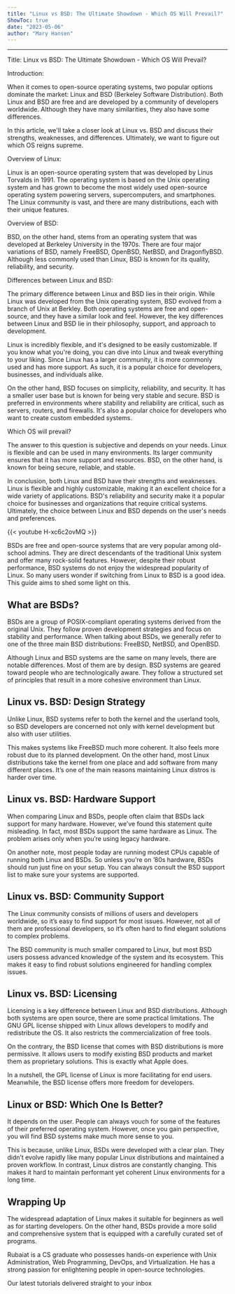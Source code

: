 ```yaml
---
title: "Linux vs BSD: The Ultimate Showdown - Which OS Will Prevail?"
ShowToc: true 
date: "2023-05-06"
author: "Mary Hansen"
---
```

*****
Title: Linux vs BSD: The Ultimate Showdown - Which OS Will Prevail?

Introduction:

When it comes to open-source operating systems, two popular options dominate the market: Linux and BSD (Berkeley Software Distribution). Both Linux and BSD are free and are developed by a community of developers worldwide. Although they have many similarities, they also have some differences.

In this article, we'll take a closer look at Linux vs. BSD and discuss their strengths, weaknesses, and differences. Ultimately, we want to figure out which OS reigns supreme.

Overview of Linux:

Linux is an open-source operating system that was developed by Linus Torvalds in 1991. The operating system is based on the Unix operating system and has grown to become the most widely used open-source operating system powering servers, supercomputers, and smartphones. The Linux community is vast, and there are many distributions, each with their unique features.

Overview of BSD:

BSD, on the other hand, stems from an operating system that was developed at Berkeley University in the 1970s. There are four major variations of BSD, namely FreeBSD, OpenBSD, NetBSD, and DragonflyBSD. Although less commonly used than Linux, BSD is known for its quality, reliability, and security.

Differences between Linux and BSD:

The primary difference between Linux and BSD lies in their origin. While Linux was developed from the Unix operating system, BSD evolved from a branch of Unix at Berkley. Both operating systems are free and open-source, and they have a similar look and feel. However, the key differences between Linux and BSD lie in their philosophy, support, and approach to development.

Linux is incredibly flexible, and it's designed to be easily customizable. If you know what you're doing, you can dive into Linux and tweak everything to your liking. Since Linux has a larger community, it is more commonly used and has more support. As such, it is a popular choice for developers, businesses, and individuals alike.

On the other hand, BSD focuses on simplicity, reliability, and security. It has a smaller user base but is known for being very stable and secure. BSD is preferred in environments where stability and reliability are critical, such as servers, routers, and firewalls. It's also a popular choice for developers who want to create custom embedded systems.

Which OS will prevail?

The answer to this question is subjective and depends on your needs. Linux is flexible and can be used in many environments. Its larger community ensures that it has more support and resources. BSD, on the other hand, is known for being secure, reliable, and stable.

In conclusion, both Linux and BSD have their strengths and weaknesses. Linux is flexible and highly customizable, making it an excellent choice for a wide variety of applications. BSD's reliability and security make it a popular choice for businesses and organizations that require critical systems. Ultimately, the choice between Linux and BSD depends on the user's needs and preferences.

{{< youtube H-xc6c2ovMQ >}} 



BSDs are free and open-source systems that are very popular among old-school admins. They are direct descendants of the traditional Unix system and offer many rock-solid features. However, despite their robust performance, BSD systems do not enjoy the widespread popularity of Linux. So many users wonder if switching from Linux to BSD is a good idea. This guide aims to shed some light on this.
 
## What are BSDs?
 
BSDs are a group of POSIX-compliant operating systems derived from the original Unix. They follow proven development strategies and focus on stability and performance. When talking about BSDs, we generally refer to one of the three main BSD distributions: FreeBSD, NetBSD, and OpenBSD.
 
Although Linux and BSD systems are the same on many levels, there are notable differences. Most of them are by design. BSD systems are geared toward people who are technologically aware. They follow a structured set of principles that result in a more cohesive environment than Linux.
 
## Linux vs. BSD: Design Strategy
 
Unlike Linux, BSD systems refer to both the kernel and the userland tools, so BSD developers are concerned not only with kernel development but also with user utilities.
 
This makes systems like FreeBSD much more coherent. It also feels more robust due to its planned development. On the other hand, most Linux distributions take the kernel from one place and add software from many different places. It’s one of the main reasons maintaining Linux distros is harder over time.
 
## Linux vs. BSD: Hardware Support
 
When comparing Linux and BSDs, people often claim that BSDs lack support for many hardware. However, we’ve found this statement quite misleading. In fact, most BSDs support the same hardware as Linux. The problem arises only when you’re using legacy hardware.
 
On another note, most people today are running modest CPUs capable of running both Linux and BSDs. So unless you’re on ’80s hardware, BSDs should run just fine on your setup. You can always consult the BSD support list to make sure your systems are supported.
 
## Linux vs. BSD: Community Support
 
The Linux community consists of millions of users and developers worldwide, so it’s easy to find support for most issues. However, not all of them are professional developers, so it’s often hard to find elegant solutions to complex problems.
 
The BSD community is much smaller compared to Linux, but most BSD users possess advanced knowledge of the system and its ecosystem. This makes it easy to find robust solutions engineered for handling complex issues.
 
## Linux vs. BSD: Licensing
 
Licensing is a key difference between Linux and BSD distributions. Although both systems are open source, there are some practical limitations. The GNU GPL license shipped with Linux allows developers to modify and redistribute the OS. It also restricts the commercialization of free tools.
 
On the contrary, the BSD license that comes with BSD distributions is more permissive. It allows users to modify existing BSD products and market them as proprietary solutions. This is exactly what Apple does.
 
In a nutshell, the GPL license of Linux is more facilitating for end users. Meanwhile, the BSD license offers more freedom for developers.
 
## Linux or BSD: Which One Is Better?
 
It depends on the user. People can always vouch for some of the features of their preferred operating system. However, once you gain perspective, you will find BSD systems make much more sense to you.
 
This is because, unlike Linux, BSDs were developed with a clear plan. They didn’t evolve rapidly like many popular Linux distributions and maintained a proven workflow. In contrast, Linux distros are constantly changing. This makes it hard to maintain performant yet coherent Linux environments for a long time.
 
## Wrapping Up
 
The widespread adaptation of Linux makes it suitable for beginners as well as for starting developers. On the other hand, BSDs provide a more solid and comprehensive system that is equipped with a carefully curated set of programs.
 
Rubaiat is a CS graduate who possesses hands-on experience with Unix Administration, Web Programming, DevOps, and Virtualization. He has a strong passion for enlightening people in open-source technologies.
 
Our latest tutorials delivered straight to your inbox




